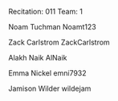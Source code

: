 Recitation: 011
Team: 1

Noam Tuchman
Noamt123

Zack Carlstrom
ZackCarlstrom

Alakh Naik
AlNaik

Emma Nickel
emni7932

Jamison Wilder
wildejam
